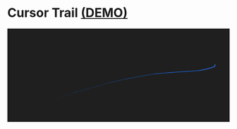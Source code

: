 # Cursor Trail [(DEMO)](https://sgezha-cursor-trail.glitch.me/)
![](https://github.com/SGezha/Cursor-Trail/blob/master/assets/trail.png?raw=true)
